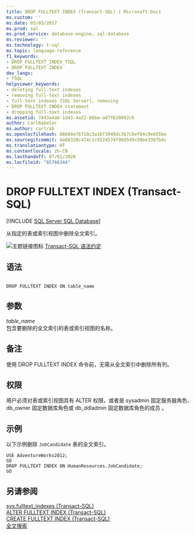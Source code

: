```yaml
---
title: DROP FULLTEXT INDEX (Transact-SQL) | Microsoft Docs
ms.custom: ''
ms.date: 03/03/2017
ms.prod: sql
ms.prod_service: database-engine, sql-database
ms.reviewer: ''
ms.technology: t-sql
ms.topic: language-reference
f1_keywords:
- DROP_FULLTEXT_INDEX_TSQL
- DROP FULLTEXT INDEX
dev_langs:
- TSQL
helpviewer_keywords:
- deleting full-text indexes
- removing full-text indexes
- full-text indexes [SQL Server], removing
- DROP FULLTEXT INDEX statement
- dropping full-text indexes
ms.assetid: 7443a4ab-1d43-4a22-bbba-a07f620892cb
author: CarlRabeler
ms.author: carlrab
ms.openlocfilehash: 88684e76718c3a16f3949dc3b7cbef04c9e655be
ms.sourcegitcommit: da88320c474c1c9124574f90d549c50ee3387b4c
ms.translationtype: HT
ms.contentlocale: zh-CN
ms.lasthandoff: 07/01/2020
ms.locfileid: "85766344"
---
```

# <a name="drop-fulltext-index-transact-sql"></a>DROP FULLTEXT INDEX (Transact-SQL)
[!INCLUDE [SQL Server SQL Database](../../includes/applies-to-version/sql-asdb.md)]

  从指定的表或索引视图中删除全文索引。  
  
 ![主题链接图标](../../database-engine/configure-windows/media/topic-link.gif "“主题链接”图标") [Transact-SQL 语法约定](../../t-sql/language-elements/transact-sql-syntax-conventions-transact-sql.md)  
  
## <a name="syntax"></a>语法  
  
```  
  
DROP FULLTEXT INDEX ON table_name  
```  
  
## <a name="arguments"></a>参数  
 *table_name*  
 包含要删除的全文索引的表或索引视图的名称。  
  
## <a name="remarks"></a>备注  
 使用 DROP FULLTEXT INDEX 命令前，无需从全文索引中删除所有列。  
  
## <a name="permissions"></a>权限  
 用户必须对表或索引视图具有 ALTER 权限，或者是 sysadmin 固定服务器角色、db_owner 固定数据库角色或 db_ddladmin 固定数据库角色的成员    。  
  
## <a name="examples"></a>示例  
 以下示例删除 `JobCandidate` 表的全文索引。  
  
```  
USE AdventureWorks2012;  
GO  
DROP FULLTEXT INDEX ON HumanResources.JobCandidate;  
GO  
```  
  
## <a name="see-also"></a>另请参阅  
 [sys.fulltext_indexes (Transact-SQL)](../../relational-databases/system-catalog-views/sys-fulltext-indexes-transact-sql.md)   
 [ALTER FULLTEXT INDEX (Transact-SQL)](../../t-sql/statements/alter-fulltext-index-transact-sql.md)   
 [CREATE FULLTEXT INDEX (Transact-SQL)](../../t-sql/statements/create-fulltext-index-transact-sql.md)   
 [全文搜索](../../relational-databases/search/full-text-search.md)  
  
  

